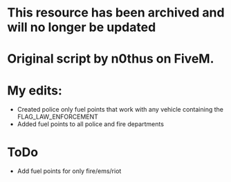 
# This resource has been archived and will no longer be updated

# Original script by n0thus on FiveM.

# My edits:

- Created police only fuel points that work with any vehicle containing the FLAG_LAW_ENFORCEMENT
- Added fuel points to all police and fire departments

# ToDo

- Add fuel points for only fire/ems/riot
